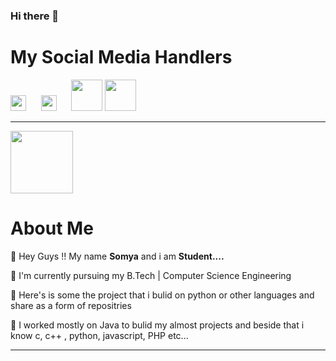 ### Hi there 👋
# My Social Media Handlers
<a href="https://www.instagram.com/som.jaiswal.sj/"><img src="https://image.flaticon.com/icons/png/512/174/174855.png" width="25px;"></a> &nbsp;&nbsp;&nbsp;&nbsp;
<a href="https://www.linkedin.com/in/somya-jaiswal-48b32b19b/"><img src="https://image.flaticon.com/icons/png/512/174/174857.png" width="25px;"></a> &nbsp;&nbsp;&nbsp;&nbsp;
<a href="https://www.facebook.com/som.jaiswal.144/"> <img src="https://imageog.flaticon.com/icons/png/512/174/174848.png?size=1200x630f&pad=10,10,10,10&ext=png&bg=FFFFFFFF" width="50px;"></a>
<a href="https://www.facebook.com/som.jaiswal.144/"> <img src="https://www.flaticon.com/authors/pixel-perfect" width="50px;"></a>
<hr>

<img src="https://scontent-bom1-1.xx.fbcdn.net/v/t1.0-9/117631350_830840771057746_8776981686425468198_o.jpg?_nc_cat=105&_nc_sid=09cbfe&_nc_ohc=wyE2qpGZVW0AX9m7ZG1&_nc_ht=scontent-bom1-1.xx&oh=5b8247e7d2475257e14a803dc1019169&oe=5F7AF1E7" width="100px;">
<h1><b>About Me</b></h1>

📌 Hey Guys !! My name <b>Somya</b> and i am <b>Student....</b>

📌 I'm currently pursuing my B.Tech | Computer Science Engineering

📌 Here's is some the project that i bulid on python or other languages and share as a form of repositries

📌 I worked mostly on Java to bulid my almost projects and beside that i know c, c++ , python, javascript, PHP etc...
<hr>
